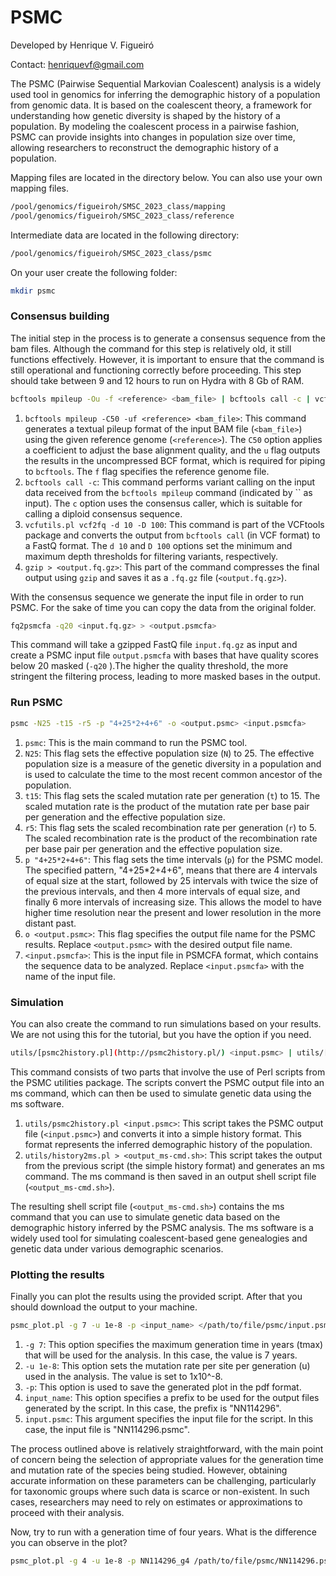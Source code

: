 # PSMC

Developed by Henrique V. Figueiró

Contact: henriquevf@gmail.com

The PSMC (Pairwise Sequential Markovian Coalescent) analysis is a widely used tool in genomics for inferring the demographic history of a population from genomic data. It is based on the coalescent theory, a framework for understanding how genetic diversity is shaped by the history of a population. By modeling the coalescent process in a pairwise fashion, PSMC can provide insights into changes in population size over time, allowing researchers to reconstruct the demographic history of a population.

Mapping files are located in the directory below. You can also use your own mapping files.

```bash
/pool/genomics/figueiroh/SMSC_2023_class/mapping
/pool/genomics/figueiroh/SMSC_2023_class/reference
```

Intermediate data are located in the following directory:

```bash
/pool/genomics/figueiroh/SMSC_2023_class/psmc
```

On your user create the following folder: 

```bash
mkdir psmc
```

### Consensus building

The initial step in the process is to generate a consensus sequence from the bam files. Although the command for this step is relatively old, it still functions effectively. However, it is important to ensure that the command is still operational and functioning correctly before proceeding. This step should take between 9 and 12 hours to run on Hydra with 8 Gb of RAM. 

```bash
bcftools mpileup -Ou -f <reference> <bam_file> | bcftools call -c | vcfutils.pl vcf2fq -d 10 -D 100 | gzip > <output.fq.gz>
```

1. `bcftools mpileup -C50 -uf <reference> <bam_file>`: This command generates a textual pileup format of the input BAM file (`<bam_file>`) using the given reference genome (`<reference>`). The `C50` option applies a coefficient to adjust the base alignment quality, and the `u` flag outputs the results in the uncompressed BCF format, which is required for piping to `bcftools`. The `f` flag specifies the reference genome file.
2. `bcftools call -c`: This command performs variant calling on the input data received from the `bcftools mpileup` command (indicated by `` as input). The `c` option uses the consensus caller, which is suitable for calling a diploid consensus sequence.
3. `vcfutils.pl vcf2fq -d 10 -D 100`: This command is part of the VCFtools package and converts the output from `bcftools call` (in VCF format) to a FastQ format. The `d 10` and `D 100` options set the minimum and maximum depth thresholds for filtering variants, respectively.
4. `gzip > <output.fq.gz>`: This part of the command compresses the final output using `gzip` and saves it as a `.fq.gz` file (`<output.fq.gz>`).

With the consensus sequence we generate the input file in order to run PSMC. For the sake of time you can copy the data from the original folder.

```bash
fq2psmcfa -q20 <input.fq.gz> > <output.psmcfa>
```

This command will take a gzipped FastQ file `input.fq.gz` as input and create a PSMC input file `output.psmcfa` with bases that have quality scores below 20 masked (`-q20` ).The higher the quality threshold, the more stringent the filtering process, leading to more masked bases in the output.

### Run PSMC

```bash
psmc -N25 -t15 -r5 -p "4+25*2+4+6" -o <output.psmc> <input.psmcfa>
```

1. `psmc`: This is the main command to run the PSMC tool.
2. `N25`: This flag sets the effective population size (`N`) to 25. The effective population size is a measure of the genetic diversity in a population and is used to calculate the time to the most recent common ancestor of the population.
3. `t15`: This flag sets the scaled mutation rate per generation (`t`) to 15. The scaled mutation rate is the product of the mutation rate per base pair per generation and the effective population size.
4. `r5`: This flag sets the scaled recombination rate per generation (`r`) to 5. The scaled recombination rate is the product of the recombination rate per base pair per generation and the effective population size.
5. `p "4+25*2+4+6"`: This flag sets the time intervals (`p`) for the PSMC model. The specified pattern, "4+25*2+4+6", means that there are 4 intervals of equal size at the start, followed by 25 intervals with twice the size of the previous intervals, and then 4 more intervals of equal size, and finally 6 more intervals of increasing size. This allows the model to have higher time resolution near the present and lower resolution in the more distant past.
6. `o <output.psmc>`: This flag specifies the output file name for the PSMC results. Replace `<output.psmc>` with the desired output file name.
7. `<input.psmcfa>`: This is the input file in PSMCFA format, which contains the sequence data to be analyzed. Replace `<input.psmcfa>` with the name of the input file.

### Simulation

You can also create the command to run simulations based on your results. We are not using this for the tutorial, but you have the option if you need.

```bash
utils/[psmc2history.pl](http://psmc2history.pl/) <input.psmc> | utils/[history2ms.pl](http://history2ms.pl/) > <output_ms-cmd.sh>
```

This command consists of two parts that involve the use of Perl scripts from the PSMC utilities package. The scripts convert the PSMC output file into an ms command, which can then be used to simulate genetic data using the ms software.

1. `utils/psmc2history.pl <input.psmc>`: This script takes the PSMC output file (`<input.psmc>`) and converts it into a simple history format. This format represents the inferred demographic history of the population.
2. `utils/history2ms.pl > <output_ms-cmd.sh>`: This script takes the output from the previous script (the simple history format) and generates an ms command. The ms command is then saved in an output shell script file (`<output_ms-cmd.sh>`).

The resulting shell script file (`<output_ms-cmd.sh>`) contains the ms command that you can use to simulate genetic data based on the demographic history inferred by the PSMC analysis. The ms software is a widely used tool for simulating coalescent-based gene genealogies and genetic data under various demographic scenarios.

### Plotting the results

Finally you can plot the results using the provided script. After that you should download the output to your machine. 

```bash
psmc_plot.pl -g 7 -u 1e-8 -p <input_name> </path/to/file/psmc/input.psmc>
```

1. `-g 7`: This option specifies the maximum generation time in years (tmax) that will be used for the analysis. In this case, the value is 7 years.
2. `-u 1e-8`: This option sets the mutation rate per site per generation (u) used in the analysis. The value is set to 1x10^-8.
3. `-p`: This option is used to save the generated plot in the pdf format. 
4. `input_name`: This option specifies a prefix to be used for the output files generated by the script. In this case, the prefix is "NN114296".
5. `input.psmc`: This argument specifies the input file for the script. In this case, the input file is "NN114296.psmc".

The process outlined above is relatively straightforward, with the main point of concern being the selection of appropriate values for the generation time and mutation rate of the species being studied. However, obtaining accurate information on these parameters can be challenging, particularly for taxonomic groups where such data is scarce or non-existent. In such cases, researchers may need to rely on estimates or approximations to proceed with their analysis.

Now, try to run with a generation time of four years. What is the difference you can observe in the plot?

```bash
psmc_plot.pl -g 4 -u 1e-8 -p NN114296_g4 /path/to/file/psmc/NN114296.psmc
```
